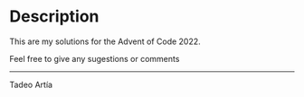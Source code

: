 # Description

This are my solutions for the Advent of Code 2022.

Feel free to give any sugestions or comments

---
Tadeo Artía